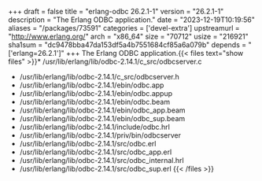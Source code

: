 +++
draft = false
title = "erlang-odbc 26.2.1-1"
version = "26.2.1-1"
description = "The Erlang ODBC application."
date = "2023-12-19T10:19:56"
aliases = "/packages/73591"
categories = ['devel-extra']
upstreamurl = "http://www.erlang.org/"
arch = "x86_64"
size = "70712"
usize = "216921"
sha1sum = "dc9478bba47da153df5a4b7551684cf85a6a079b"
depends = "['erlang=26.2.1']"
+++
The Erlang ODBC application.{{< files text="show files" >}}* /usr/lib/erlang/lib/odbc-2.14.1/c_src/odbcserver.c
* /usr/lib/erlang/lib/odbc-2.14.1/c_src/odbcserver.h
* /usr/lib/erlang/lib/odbc-2.14.1/ebin/odbc.app
* /usr/lib/erlang/lib/odbc-2.14.1/ebin/odbc.appup
* /usr/lib/erlang/lib/odbc-2.14.1/ebin/odbc.beam
* /usr/lib/erlang/lib/odbc-2.14.1/ebin/odbc_app.beam
* /usr/lib/erlang/lib/odbc-2.14.1/ebin/odbc_sup.beam
* /usr/lib/erlang/lib/odbc-2.14.1/include/odbc.hrl
* /usr/lib/erlang/lib/odbc-2.14.1/priv/bin/odbcserver
* /usr/lib/erlang/lib/odbc-2.14.1/src/odbc.erl
* /usr/lib/erlang/lib/odbc-2.14.1/src/odbc_app.erl
* /usr/lib/erlang/lib/odbc-2.14.1/src/odbc_internal.hrl
* /usr/lib/erlang/lib/odbc-2.14.1/src/odbc_sup.erl
{{< /files >}}